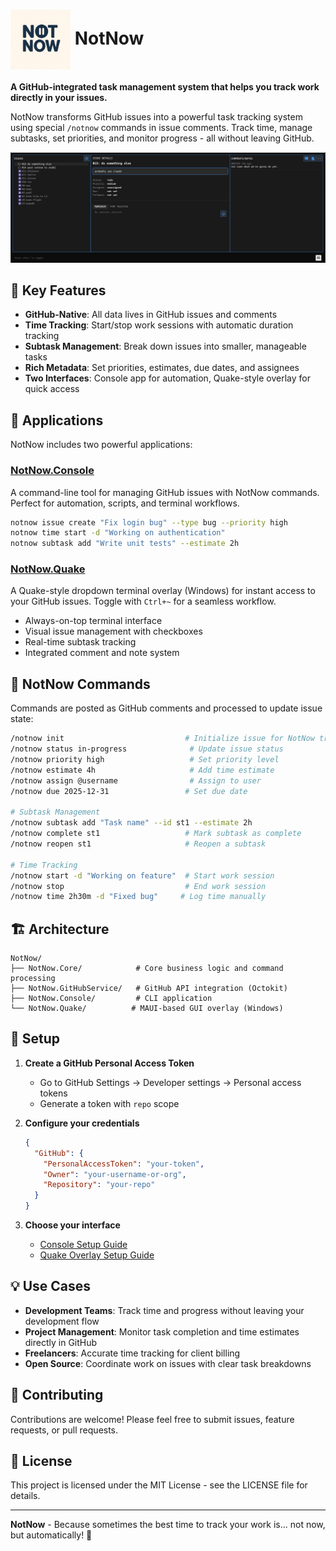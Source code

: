# <img src="NotNow.Site/assets/notnow_logo_square.png" width="96" height="96" alt="NotNow Logo" style="vertical-align: middle"> NotNow

**A GitHub-integrated task management system that helps you track work directly in your issues.**

NotNow transforms GitHub issues into a powerful task tracking system using special `/notnow` commands in issue comments. Track time, manage subtasks, set priorities, and monitor progress - all without leaving GitHub.

![NotNow in Action](NotNow.Site/assets/notnow.gif)

## 🎯 Key Features

- **GitHub-Native**: All data lives in GitHub issues and comments
- **Time Tracking**: Start/stop work sessions with automatic duration tracking
- **Subtask Management**: Break down issues into smaller, manageable tasks
- **Rich Metadata**: Set priorities, estimates, due dates, and assignees
- **Two Interfaces**: Console app for automation, Quake-style overlay for quick access

## 🚀 Applications

NotNow includes two powerful applications:

### [**NotNow.Console**](NotNow.Console/README.md)
A command-line tool for managing GitHub issues with NotNow commands. Perfect for automation, scripts, and terminal workflows.

```bash
notnow issue create "Fix login bug" --type bug --priority high
notnow time start -d "Working on authentication"
notnow subtask add "Write unit tests" --estimate 2h
```

### [**NotNow.Quake**](NotNow.Quake/README.md)
A Quake-style dropdown terminal overlay (Windows) for instant access to your GitHub issues. Toggle with `Ctrl+~` for a seamless workflow.

- Always-on-top terminal interface
- Visual issue management with checkboxes
- Real-time subtask tracking
- Integrated comment and note system

## 📝 NotNow Commands

Commands are posted as GitHub comments and processed to update issue state:

```bash
/notnow init                           # Initialize issue for NotNow tracking
/notnow status in-progress              # Update issue status
/notnow priority high                   # Set priority level
/notnow estimate 4h                     # Add time estimate
/notnow assign @username                # Assign to user
/notnow due 2025-12-31                 # Set due date

# Subtask Management
/notnow subtask add "Task name" --id st1 --estimate 2h
/notnow complete st1                   # Mark subtask as complete
/notnow reopen st1                     # Reopen a subtask

# Time Tracking
/notnow start -d "Working on feature"  # Start work session
/notnow stop                           # End work session
/notnow time 2h30m -d "Fixed bug"     # Log time manually
```

## 🏗️ Architecture

```
NotNow/
├── NotNow.Core/            # Core business logic and command processing
├── NotNow.GitHubService/   # GitHub API integration (Octokit)
├── NotNow.Console/         # CLI application
└── NotNow.Quake/          # MAUI-based GUI overlay (Windows)
```

## 🔧 Setup

1. **Create a GitHub Personal Access Token**
   - Go to GitHub Settings → Developer settings → Personal access tokens
   - Generate a token with `repo` scope

2. **Configure your credentials**
   ```json
   {
     "GitHub": {
       "PersonalAccessToken": "your-token",
       "Owner": "your-username-or-org",
       "Repository": "your-repo"
     }
   }
   ```

3. **Choose your interface**
   - [Console Setup Guide](NotNow.Console/README.md#setup)
   - [Quake Overlay Setup Guide](NotNow.Quake/README.md#setup)

## 💡 Use Cases

- **Development Teams**: Track time and progress without leaving your development flow
- **Project Management**: Monitor task completion and time estimates directly in GitHub
- **Freelancers**: Accurate time tracking for client billing
- **Open Source**: Coordinate work on issues with clear task breakdowns

## 🤝 Contributing

Contributions are welcome! Please feel free to submit issues, feature requests, or pull requests.

## 📄 License

This project is licensed under the MIT License - see the LICENSE file for details.

---

**NotNow** - Because sometimes the best time to track your work is... not now, but automatically! 🚀